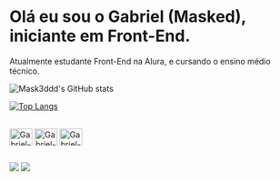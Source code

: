 # Olá eu sou o Gabriel (Masked), iniciante em Front-End.

Atualmente estudante Front-End na Alura, e cursando o ensino médio técnico.

![Mask3ddd's GitHub stats](https://github-readme-stats.vercel.app/api?username=mask3ddd&show_icons=true&theme=midnight-purple)

[![Top Langs](https://github-readme-stats.vercel.app/api/top-langs/?username=mask3ddd&layout=compact&theme=midnight-purple)](https://github.com/mask3ddd/github-readme-stats)

<div style="display: inline_block"> <br>
  <img align="center" alt="Gabriel-HTML" height="30" width="40" src="https://cdn.jsdelivr.net/gh/devicons/devicon/icons/html5/html5-original.svg" />
  <img align="center" alt="Gabriel-CSS" height="30" width="40" src="https://cdn.jsdelivr.net/gh/devicons/devicon/icons/css3/css3-original.svg" />
  <img align="center" alt="Gabriel-JS" height="30" width="40"  src="https://cdn.jsdelivr.net/gh/devicons/devicon/icons/javascript/javascript-original.svg" />

  ##

<div>
  <a href="https://twitter.com/Mask3dd_" target="_blank"><img src="https://img.shields.io/badge/Twitter-1DA1F2?style=for-the-badge&logo=twitter&logoColor=white" target="_blank"></a>
  <a href="https://www.instagram.com/pvd.gabrielcm" target="_blank"><img src="https://img.shields.io/badge/Instagram-E4405F?style=for-the-badge&logo=instagram&logoColor=white" target="_blank"></a>
  </div>
 
